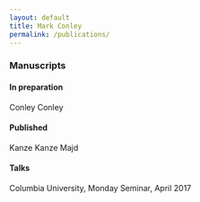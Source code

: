 ```yaml
---
layout: default
title: Mark Conley
permalink: /publications/
---
```


### Manuscripts  

#### In preparation  

Conley
Conley


#### Published

Kanze
Kanze
Majd

#### Talks

Columbia University, Monday Seminar, April 2017<br>



